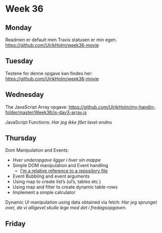 # Week 36

## Monday
Readmen er default men Travis statusen er min egen.
https://github.com/UlrikHolm/week36-movie
## Tuesday

Testene for denne opgave kan findes her:
https://github.com/UlrikHolm/week36-movie

## Wednesday
The JavaScript Array opgave:
https://github.com/UlrikHolm/my-handin-folder/master/Week36/js-day3-array.js

JavaScript Functions:
*Har jeg ikke fået lavet endnu*

## Thursday
Dom Manipulation and Events:
* *Hver underopgave ligger i hver sin mappe*
* Simple DOM manipulation and Event handling
    * [I'm a relative reference to a repository file](../js-day4-ex)
* Event Bubbling and event arguments
* Using map to create list’s (ul’s, tables etc.)
* Using map and filter to create dynamic table-rows
* Implement a simple calculator 

Dynamic UI manipulation using data obtained via fetch:
*Har jeg sprunget over, da vi alligevel skulle lege med det i fredagsopgaven.*

## Friday





